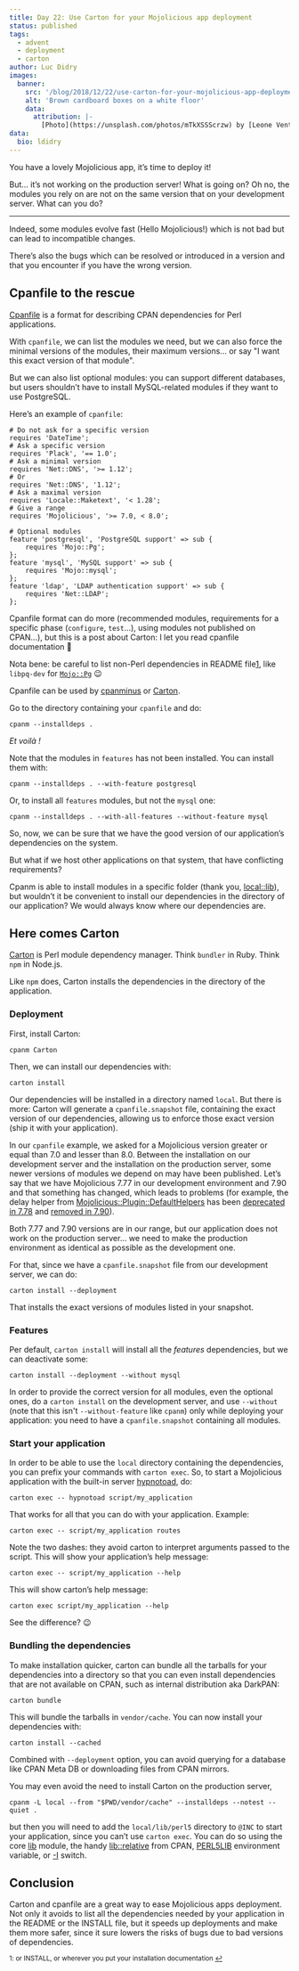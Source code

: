 ```yaml
---
title: Day 22: Use Carton for your Mojolicious app deployment
status: published
tags:
  - advent
  - deployment
  - carton
author: Luc Didry
images:
  banner:
    src: '/blog/2018/12/22/use-carton-for-your-mojolicious-app-deployment/banner.jpg'
    alt: 'Brown cardboard boxes on a white floor'
    data:
      attribution: |-
        [Photo](https://unsplash.com/photos/mTkXSSScrzw) by [Leone Venter](https://unsplash.com/@fempreneurstyledstock), [Unsplash license](https://unsplash.com/license) (quite similar to public domain)
data:
  bio: ldidry
---
```

You have a lovely Mojolicious app, it’s time to deploy it!

But… it’s not working on the production server! What is going on? Oh no, the modules you rely on are not on the same version that on your development server. What can you do?

---

Indeed, some modules evolve fast (Hello Mojolicious!) which is not bad but can lead to incompatible changes.

There’s also the bugs which can be resolved or introduced in a version and that you encounter if you have the wrong version.

## Cpanfile to the rescue

[Cpanfile](https://metacpan.org/pod/cpanfile) is a format for describing CPAN dependencies for Perl applications.

With `cpanfile`, we can list the modules we need, but we can also force the minimal versions of the modules, their maximum versions… or say "I want this exact version of that module".

But we can also list optional modules: you can support different databases, but users shouldn’t have to install MySQL-related modules if they want to use PostgreSQL.

Here’s an example of `cpanfile`:

    # Do not ask for a specific version
    requires 'DateTime';
    # Ask a specific version
    requires 'Plack', '== 1.0';
    # Ask a minimal version
    requires 'Net::DNS', '>= 1.12';
    # Or
    requires 'Net::DNS', '1.12';
    # Ask a maximal version
    requires 'Locale::Maketext', '< 1.28';
    # Give a range
    requires 'Mojolicious', '>= 7.0, < 8.0';

    # Optional modules
    feature 'postgresql', 'PostgreSQL support' => sub {
        requires 'Mojo::Pg';
    };
    feature 'mysql', 'MySQL support' => sub {
        requires 'Mojo::mysql';
    };
    feature 'ldap', 'LDAP authentication support' => sub {
        requires 'Net::LDAP';
    };

Cpanfile format can do more (recommended modules, requirements for a specific phase (`configure`, `test`…), using modules not published on CPAN…), but this is a post about Carton: I let you read cpanfile documentation 🙂

Nota bene: be careful to list non-Perl dependencies in README file<span id="back-to-1" class="superscript">[1](#footnote-1)</span>, like `libpq-dev` for [`Mojo::Pg`](https://mojolicious.org/perldoc/Mojo/Pg) 😉

Cpanfile can be used by [cpanminus](https://metacpan.org/pod/cpanm) or [Carton](https://metacpan.org/pod/Carton).

Go to the directory containing your `cpanfile` and do:

    cpanm --installdeps .

*Et voilà !*

Note that the modules in `features` has not been installed. You can install them with:

    cpanm --installdeps . --with-feature postgresql

Or, to install all `features` modules, but not the `mysql` one:

    cpanm --installdeps . --with-all-features --without-feature mysql

So, now, we can be sure that we have the good version of our application’s dependencies on the system.

But what if we host other applications on that system, that have conflicting requirements?

Cpanm is able to install modules in a specific folder (thank you, [local::lib](https://metacpan.org/pod/local::lib)), but wouldn’t it be convenient to install our dependencies in the directory of our application?
We would always know where our dependencies are.

## Here comes Carton

[Carton](https://metacpan.org/pod/Carton) is Perl module dependency manager. Think `bundler` in Ruby. Think `npm` in Node.js.

Like `npm` does, Carton installs the dependencies in the directory of the application.

### Deployment

First, install Carton:

    cpanm Carton

Then, we can install our dependencies with:

    carton install

Our dependencies will be installed in a directory named `local`.
But there is more: Carton will generate a `cpanfile.snapshot` file, containing the exact version of our dependencies, allowing us to enforce those exact version (ship it with your application).

In our `cpanfile` example, we asked for a Mojolicious version greater or equal than 7.0 and lesser than 8.0.
Between the installation on our development server and the installation on the production server, some newer versions of modules we depend on may have been published.
Let’s say that we have Mojolicious 7.77 in our development environment and 7.90 and that something has changed, which leads to problems (for example, the delay helper from [Mojolicious::Plugin::DefaultHelpers](https://mojolicious.org/perldoc/Mojolicious/Plugin/DefaultHelpers) has been [deprecated in 7.78](https://github.com/mojolicious/mojo/blob/47d1369fd11b09af47a76f7f7192985a30ce2409/Changes#L243) and [removed in 7.90](https://github.com/mojolicious/mojo/blob/47d1369fd11b09af47a76f7f7192985a30ce2409/Changes#L150)).

Both 7.77 and 7.90 versions are in our range, but our application does not work on the production server… we need to make the production environment as identical as possible as the development one.

For that, since we have a `cpanfile.snapshot` file from our development server, we can do:

    carton install --deployment

That installs the exact versions of modules listed in your snapshot.

### Features

Per default, `carton install` will install all the *features* dependencies, but we can deactivate some:

    carton install --deployment --without mysql

In order to provide the correct version for all modules, even the optional ones, do a `carton install` on the development server, and use `--without` (note that this isn't `--without-feature` like `cpanm`) only while deploying your application: you need to have a `cpanfile.snapshot` containing all modules.

### Start your application

In order to be able to use the `local` directory containing the dependencies, you can prefix your commands with `carton exec`.
So, to start a Mojolicious application with the built-in server [hypnotoad](https://mojolicious.org/perldoc/Mojo/Server/Hypnotoad), do:

    carton exec -- hypnotoad script/my_application

That works for all that you can do with your application. Example:

    carton exec -- script/my_application routes

Note the two dashes: they avoid carton to interpret arguments passed to the script.
This will show your application’s help message:

    carton exec -- script/my_application --help

This will show carton’s help message:

    carton exec script/my_application --help

See the difference? 😉

### Bundling the dependencies

To make installation quicker, carton can bundle all the tarballs for your dependencies into a directory so that you can even install dependencies that are not available on CPAN, such as internal distribution aka DarkPAN:

    carton bundle

This will bundle the tarballs in `vendor/cache`.
You can now install your dependencies with:

    carton install --cached

Combined with `--deployment` option, you can avoid querying for a database like CPAN Meta DB or downloading files from CPAN mirrors.

You may even avoid the need to install Carton on the production server,

    cpanm -L local --from "$PWD/vendor/cache" --installdeps --notest --quiet .

but then you will need to add the `local/lib/perl5` directory to `@INC` to start your application, since you can’t use `carton exec`.
You can do so using the core [lib](https://metacpan.org/pod/lib) module, the handy [lib::relative](https://metacpan.org/pod/lib::relative) from CPAN, [PERL5LIB](https://perldoc.pl/perlrun#PERL5LIB) environment variable, or [-I](https://perldoc.pl/perlrun#-Idirectory) switch.

## Conclusion

Carton and cpanfile are a great way to ease Mojolicious apps deployment.
Not only it avoids to list all the dependencies needed by your application in the README or the INSTALL file, but it speeds up deployments and make them more safer, since it sure lowers the risks of bugs due to bad versions of dependencies.

<small id="footnote-1">1: or INSTALL, or wherever you put your installation documentation [↩️](#back-to-1)<small>
